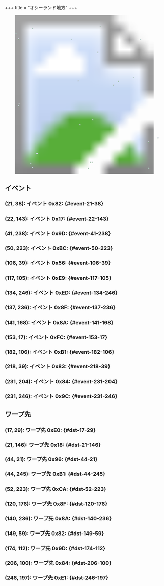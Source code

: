 +++
title = "オシーランド地方"
+++

<!-- SVG {{{ -->
<svg width="1536" height="1536" viewbox="0 0 2048 2048">
<defs>
<image id="svg-asset-bg" width="2048" height="2048" href="map-11.webp" />
<image id="svg-asset-event" width="16" height="16" href="icon-event.png" />
<image id="svg-asset-destination" width="16" height="16" href="icon-destination.png" />
</defs>
<use href="#svg-asset-bg" x="0" y="0"></use>
<a href="#event-22-143">
<use href="#svg-asset-event" x="176" y="1144"><title>(22, 143): イベント 0x17</title></use>
</a>
<a href="#event-21-38">
<use href="#svg-asset-event" x="168" y="304"><title>(21, 38): イベント 0x82</title></use>
</a>
<a href="#event-41-238">
<use href="#svg-asset-event" x="328" y="1904"><title>(41, 238): イベント 0x9D</title></use>
</a>
<a href="#event-50-223">
<use href="#svg-asset-event" x="400" y="1784"><title>(50, 223): イベント 0xBC</title></use>
</a>
<a href="#event-106-39">
<use href="#svg-asset-event" x="848" y="312"><title>(106, 39): イベント 0x56</title></use>
</a>
<a href="#event-117-105">
<use href="#svg-asset-event" x="936" y="840"><title>(117, 105): イベント 0xE9</title></use>
</a>
<a href="#event-134-246">
<use href="#svg-asset-event" x="1072" y="1968"><title>(134, 246): イベント 0xED</title></use>
</a>
<a href="#event-137-236">
<use href="#svg-asset-event" x="1096" y="1888"><title>(137, 236): イベント 0x8F</title></use>
</a>
<a href="#event-141-168">
<use href="#svg-asset-event" x="1128" y="1344"><title>(141, 168): イベント 0x8A</title></use>
</a>
<a href="#event-153-17">
<use href="#svg-asset-event" x="1224" y="136"><title>(153, 17): イベント 0xFC</title></use>
</a>
<a href="#event-182-106">
<use href="#svg-asset-event" x="1456" y="848"><title>(182, 106): イベント 0xB1</title></use>
</a>
<a href="#event-218-39">
<use href="#svg-asset-event" x="1744" y="312"><title>(218, 39): イベント 0x83</title></use>
</a>
<a href="#event-231-204">
<use href="#svg-asset-event" x="1848" y="1632"><title>(231, 204): イベント 0x84</title></use>
</a>
<a href="#event-231-246">
<use href="#svg-asset-event" x="1848" y="1968"><title>(231, 246): イベント 0x9C</title></use>
</a>
<a href="#dst-21-146">
<use href="#svg-asset-destination" x="168" y="1168"><title>(21, 146): ワープ先 0x18</title></use>
</a>
<a href="#dst-149-59">
<use href="#svg-asset-destination" x="1192" y="472"><title>(149, 59): ワープ先 0x82</title></use>
</a>
<a href="#dst-206-100">
<use href="#svg-asset-destination" x="1648" y="800"><title>(206, 100): ワープ先 0x84</title></use>
</a>
<a href="#dst-140-236">
<use href="#svg-asset-destination" x="1120" y="1888"><title>(140, 236): ワープ先 0x8A</title></use>
</a>
<a href="#dst-120-176">
<use href="#svg-asset-destination" x="960" y="1408"><title>(120, 176): ワープ先 0x8F</title></use>
</a>
<a href="#dst-44-21">
<use href="#svg-asset-destination" x="352" y="168"><title>(44, 21): ワープ先 0x96</title></use>
</a>
<a href="#dst-174-112">
<use href="#svg-asset-destination" x="1392" y="896"><title>(174, 112): ワープ先 0x9D</title></use>
</a>
<a href="#dst-44-245">
<use href="#svg-asset-destination" x="352" y="1960"><title>(44, 245): ワープ先 0xB1</title></use>
</a>
<a href="#dst-52-223">
<use href="#svg-asset-destination" x="416" y="1784"><title>(52, 223): ワープ先 0xCA</title></use>
</a>
<a href="#dst-17-29">
<use href="#svg-asset-destination" x="136" y="232"><title>(17, 29): ワープ先 0xE0</title></use>
</a>
<a href="#dst-246-197">
<use href="#svg-asset-destination" x="1968" y="1576"><title>(246, 197): ワープ先 0xE1</title></use>
</a>
</svg>
<!-- }}} -->


## イベント

### (21, 38): イベント 0x82:  {#event-21-38}

### (22, 143): イベント 0x17:  {#event-22-143}

### (41, 238): イベント 0x9D:  {#event-41-238}

### (50, 223): イベント 0xBC:  {#event-50-223}

### (106, 39): イベント 0x56:  {#event-106-39}

### (117, 105): イベント 0xE9:  {#event-117-105}

### (134, 246): イベント 0xED:  {#event-134-246}

### (137, 236): イベント 0x8F:  {#event-137-236}

### (141, 168): イベント 0x8A:  {#event-141-168}

### (153, 17): イベント 0xFC:  {#event-153-17}

### (182, 106): イベント 0xB1:  {#event-182-106}

### (218, 39): イベント 0x83:  {#event-218-39}

### (231, 204): イベント 0x84:  {#event-231-204}

### (231, 246): イベント 0x9C:  {#event-231-246}


## ワープ先

### (17, 29): ワープ先 0xE0:  {#dst-17-29}

### (21, 146): ワープ先 0x18:  {#dst-21-146}

### (44, 21): ワープ先 0x96:  {#dst-44-21}

### (44, 245): ワープ先 0xB1:  {#dst-44-245}

### (52, 223): ワープ先 0xCA:  {#dst-52-223}

### (120, 176): ワープ先 0x8F:  {#dst-120-176}

### (140, 236): ワープ先 0x8A:  {#dst-140-236}

### (149, 59): ワープ先 0x82:  {#dst-149-59}

### (174, 112): ワープ先 0x9D:  {#dst-174-112}

### (206, 100): ワープ先 0x84:  {#dst-206-100}

### (246, 197): ワープ先 0xE1:  {#dst-246-197}


